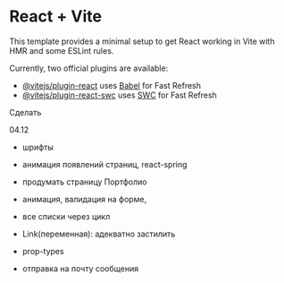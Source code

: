 # React + Vite

This template provides a minimal setup to get React working in Vite with HMR and some ESLint rules.

Currently, two official plugins are available:

- [@vitejs/plugin-react](https://github.com/vitejs/vite-plugin-react/blob/main/packages/plugin-react/README.md) uses [Babel](https://babeljs.io/) for Fast Refresh
- [@vitejs/plugin-react-swc](https://github.com/vitejs/vite-plugin-react-swc) uses [SWC](https://swc.rs/) for Fast Refresh

Сделать

04.12

- шрифты
- анимация появлений страниц, react-spring
- продумать страницу Портфолио
- анимация, валидация на форме,

- все списки через цикл
- Link(переменная): адекватно застилить
- prop-types
- отправка на почту сообщения
